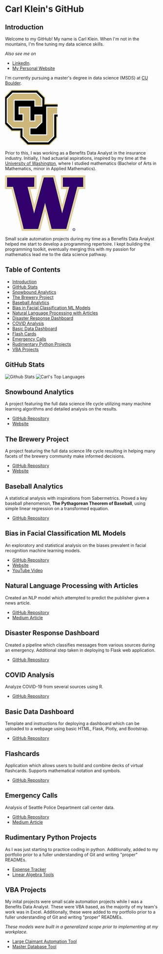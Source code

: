 # Carl Klein's GitHub

## Introduction
Welcome to my GitHub! My name is Carl Klein. When I'm not in the mountains, I'm fine tuning my data science skills.

*Also see me on*
- [LinkedIn](https://www.linkedin.com/in/carl-klein/).
- [My Personal Website](https://clickityklein.github.io/Carl-Klein/)

I'm currently pursuing a master's degree in data science (MSDS) at [CU Boulder](https://www.colorado.edu).

![cu_logo](images/cu_logo.jpeg)

Prior to this, I was working as a Benefits Data Analyst in the insurance industry. Initially, I had actuarial aspirations, 
inspired by my time at the [University of Washington](http://www.washington.edu/), where I studied mathematics (Bachelor of Arts in Mathematics, minor
in Applied Mathematics).

![uw_logo](images/uw_logo.jpeg)

Small scale automation projects during my time as a Benefits Data Analyst helped me start to develop a programming
repertoire. I kept building the programming toolkit, eventually merging this with my passion for mathematics lead me to the data science pathway.


## Table of Contents
- [Introduction](#introduction)
- [GitHub Stats](#github-stats)
- [Snowbound Analytics](#snowbound-analytics)
- [The Brewery Project](#the-brewery-project)
- [Baseball Analytics](#baseball-analtyics)
- [Bias in Facial Classification ML Models](#bias-in-facial-classification-ml-models)
- [Natural Language Processing with Articles](#natural-language-processing-with-articles)
- [Disaster Response Dashboard](#disaster-response-dashboard)
- [COVID Analysis](#covid-analysis)
- [Basic Data Dashboard](#basic-data-dashboard)
- [Flash Cards](#flashcards)
- [Emergency Calls](#emergency-calls)
- [Rudimentary Python Projects](#rudimentary-python-projects)
- [VBA Projects](#vba-projects)

## GitHub Stats
![Github Stats](https://github-readme-stats.vercel.app/api?username=clickityKlein&theme=aura&hide_title=true&show_icons=true&include_all_commits=true&count_private=true)
![Carl's Top Languages](https://github-readme-stats.vercel.app/api/top-langs/?username=clickityKlein&theme=aura&hide_title=true&layout=compact&langs_count=10&hide=html)

## Snowbound Analytics
A project featuring the full data science life cycle utilizing many machine learning algorithms and detailed analysis on the results.
- [GitHub Repository](#(https://github.com/clickityKlein/snowbound))
- [Website](#(https://snowbound-0fqq.onrender.com/))

## The Brewery Project
A project featuring the full data science life cycle resulting in helping many facets of the brewery community make informed decisions.
- [GitHub Repository](#https://github.com/The-Brewery-Project/The-Brewery-Project)
- [Website](#https://the-brewery-project.github.io/The-Brewery-Project/)

## Baseball Analytics
A statistical analysis with inspirations from Sabermetrics. Proved a key baseball phenomenon, **The Pythagorean Theorem of Baseball**, using simple linear regression on a transformed equation.
- [GitHub Repository](#https://github.com/clickityKlein/baseball-analytics)

## Bias in Facial Classification ML Models
An exploratory and statistical analysis on the biases prevalent in facial recognition machine learning models.
- [GitHub Repository](https://github.com/CUBoulder-DS/5301-5000-Final-Report)
- [Website](https://cuboulder-ds.github.io/5301-5000-Final-Report/)
- [YouTube Video](https://www.youtube.com/watch?v=7r1z2yU4LuQ&ab_channel=LeoNgamkam)


## Natural Language Processing with Articles
Created an NLP model which attempted to predict the publisher given a news article.
- [GitHub Repository](https://github.com/clickityKlein/Articles-NLP)
- [Medium Article](https://medium.com/@carlj.klein/publisher-prediction-natural-language-processing-nlp-with-news-articles-5e5dffe8c316)


## Disaster Response Dashboard
Created a pipeline which classifies messages from various sources during an emergency. 
Additional step taken in deploying to Flask web application.
- [GitHub Repository](https://github.com/clickityKlein/Disaster-Response)


## COVID Analysis
Analyze COVID-19 from several sources using R.
- [GitHub Repository](https://github.com/clickityKlein/COVID-Analysis)


## Basic Data Dashboard
Template and instructions for deploying a dashboard which can be uploaded to a 
webpage using basic HTML, Flask, Plotly, and Bootstrap.
- [GitHub Repository](https://github.com/clickityKlein/Data-Dashboard-Template)


## Flashcards
Application which allows users to build and combine decks of virtual flashcards. Supports
mathematical notation and symbols.
- [GitHub Repository](https://github.com/clickityKlein/Flashcards)


## Emergency Calls
Analysis of Seattle Police Department call center data.
- [GitHub Repository](https://github.com/clickityKlein/Blog_Post_Emergency_Calls)
- [Medium Article](https://medium.com/@carlj.klein/emergency-call-placed-priority-pending-3c59e3c7ba42)


## Rudimentary Python Projects
As I was just starting to practice coding in python. Additionally, added to my portfolio prior to a fuller understanding
of Git and writing "proper" READMEs.

- [Expense Tracker](https://github.com/clickityKlein/Expense_Tracker)
- [Linear Algebra Tools](https://github.com/clickityKlein/Linear_Algebra)


## VBA Projects
My inital projects were small scale automation projects while I was a Benefits Data Analyst. These were VBA based, as
the majority of my team's work was in Excel. Additionally, these were added to my portfolio prior to a fuller understanding
of Git and writing "proper" READMEs.

*These models were built in a generalized scope prior to implementing at my workplace.*

- [Large Claimant Automation Tool](https://github.com/clickityKlein/VBA-Large-Claim-Automation)
- [Master Database Tool](https://github.com/clickityKlein/VBA-Master-Database)
<!---
clickityKlein/clickityKlein is a ✨ special ✨ repository because its `README.md` (this file) appears on your GitHub profile.
You can click the Preview link to take a look at your changes.
--->
